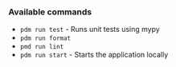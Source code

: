 ### Available commands
- `pdm run test` - Runs unit tests using mypy
- `pdm run format`
- `pmd run lint`
- `pdm run start` - Starts the application locally